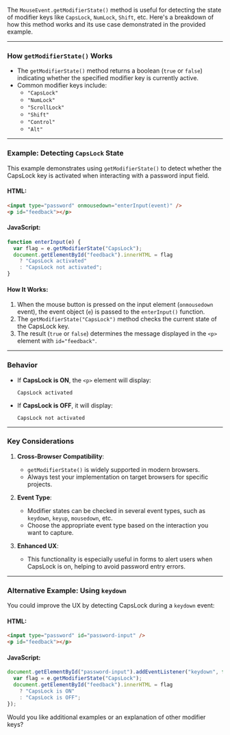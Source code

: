 The `MouseEvent.getModifierState()` method is useful for detecting the state of modifier keys like `CapsLock`, `NumLock`, `Shift`, etc. Here's a breakdown of how this method works and its use case demonstrated in the provided example.

---

### **How `getModifierState()` Works**
- The `getModifierState()` method returns a boolean (`true` or `false`) indicating whether the specified modifier key is currently active.
- Common modifier keys include:
  - `"CapsLock"`
  - `"NumLock"`
  - `"ScrollLock"`
  - `"Shift"`
  - `"Control"`
  - `"Alt"`

---

### **Example: Detecting `CapsLock` State**
This example demonstrates using `getModifierState()` to detect whether the CapsLock key is activated when interacting with a password input field.

#### HTML:
```html
<input type="password" onmousedown="enterInput(event)" />
<p id="feedback"></p>
```

#### JavaScript:
```javascript
function enterInput(e) {
  var flag = e.getModifierState("CapsLock");
  document.getElementById("feedback").innerHTML = flag
    ? "CapsLock activated"
    : "CapsLock not activated";
}
```

#### How It Works:
1. When the mouse button is pressed on the input element (`onmousedown` event), the event object (`e`) is passed to the `enterInput()` function.
2. The `getModifierState("CapsLock")` method checks the current state of the CapsLock key.
3. The result (`true` or `false`) determines the message displayed in the `<p>` element with `id="feedback"`.

---

### **Behavior**
- If **CapsLock is ON**, the `<p>` element will display:
  ```
  CapsLock activated
  ```
- If **CapsLock is OFF**, it will display:
  ```
  CapsLock not activated
  ```

---

### **Key Considerations**
1. **Cross-Browser Compatibility**:
   - `getModifierState()` is widely supported in modern browsers.
   - Always test your implementation on target browsers for specific projects.
   
2. **Event Type**:
   - Modifier states can be checked in several event types, such as `keydown`, `keyup`, `mousedown`, etc.
   - Choose the appropriate event type based on the interaction you want to capture.

3. **Enhanced UX**:
   - This functionality is especially useful in forms to alert users when CapsLock is on, helping to avoid password entry errors.

---

### **Alternative Example: Using `keydown`**
You could improve the UX by detecting CapsLock during a `keydown` event:

#### HTML:
```html
<input type="password" id="password-input" />
<p id="feedback"></p>
```

#### JavaScript:
```javascript
document.getElementById("password-input").addEventListener("keydown", function (e) {
  var flag = e.getModifierState("CapsLock");
  document.getElementById("feedback").innerHTML = flag
    ? "CapsLock is ON"
    : "CapsLock is OFF";
});
```

Would you like additional examples or an explanation of other modifier keys?